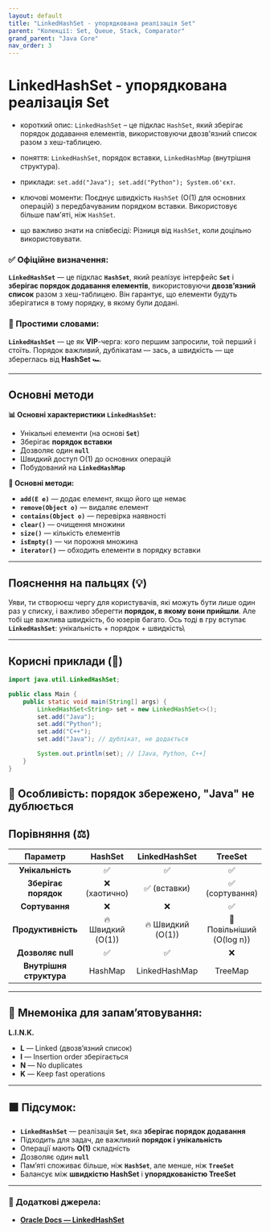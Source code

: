 ```yaml
---
layout: default
title: "LinkedHashSet - упорядкована реалізація Set"
parent: "Колекції: Set, Queue, Stack, Comparator"
grand_parent: "Java Core"
nav_order: 3
---
```


# LinkedHashSet - упорядкована реалізація Set

* короткий опис: `LinkedHashSet` – це підклас `HashSet`, який зберігає порядок додавання елементів, використовуючи двозв'язний список разом з хеш-таблицею.

* поняття: `LinkedHashSet`, порядок вставки, `LinkedHashMap` (внутрішня структура).

* приклади: `set.add("Java"); set.add("Python"); System.об'єкт`.

* ключові моменти: Поєднує швидкість `HashSet` (O(1) для основних операцій) з передбачуваним порядком вставки. Використовує більше пам'яті, ніж `HashSet`.

* що важливо знати на співбесіді: Різниця від `HashSet`, коли доцільно використовувати.

### **✅ Офіційне визначення:**

**`LinkedHashSet`** — це підклас **`HashSet`**, який реалізує інтерфейс **`Set`** і **зберігає порядок додавання елементів**, використовуючи **двозв’язний список** разом з хеш-таблицею. Він гарантує, що елементи будуть зберігатися в тому порядку, в якому були додані.

### **🧠 Простими словами:**

**`LinkedHashSet`** — це як **VIP**\-черга: кого першим запросили, той перший і стоїть. Порядок важливий, дублікатам — зась, а швидкість — ще збереглась від **HashSet** 🏎️

---

## **Основні методи**

**📊 Основні характеристики `LinkedHashSet`:**

* Унікальні елементи (на основі **`Set`**)
* Зберігає **порядок вставки**
* Дозволяє один **`null`**
* Швидкий доступ O(1) до основних операцій
* Побудований на **`LinkedHashMap`**

**📌 Основні методи:**

* **`add(E e)`** — додає елемент, якщо його ще немає
* **`remove(Object o)`** — видаляє елемент
* **`contains(Object o)`** — перевірка наявності
* **`clear()`** — очищення множини
* **`size()`** — кількість елементів
* **`isEmpty()`** — чи порожня множина
* **`iterator()`** — обходить елементи в порядку вставки

---

## **Пояснення на пальцях (💡)**

Уяви, ти створюєш чергу для користувачів, які можуть бути лише один раз у списку, і важливо зберегти **порядок, в якому вони прийшли**. Але тобі ще важлива швидкість, бо юзерів багато. Ось тоді в гру вступає **`LinkedHashSet`**: унікальність \+ порядок \+ швидкість\

---

## **Корисні приклади (🧪)**

```java
import java.util.LinkedHashSet;

public class Main {
    public static void main(String[] args) {
        LinkedHashSet<String> set = new LinkedHashSet<>();
        set.add("Java");
        set.add("Python");
        set.add("C++");
        set.add("Java"); // дублікат, не додається

        System.out.println(set); // [Java, Python, C++]
    }
}
```

**🧪 Особливість:** порядок збережено, "Java" не дублюється
---

## **Порівняння (⚖️)**

| Параметр | HashSet | LinkedHashSet | TreeSet |
| :---: | :---: | :---: | :---: |
| **Унікальність** | ✅ | ✅ | ✅ |
| **Зберігає порядок** | ❌ (хаотично) | ✅ (вставки) | ✅ (сортування) |
| **Сортування** | ❌ | ❌ | ✅ |
| **Продуктивність** | 🔥 Швидкий (O(1)) | 🔥 Швидкий (O(1)) | 🐢 Повільніший (O(log n)) |
| **Дозволяє null** | ✅ | ✅ | ❌ |
| **Внутрішня структура** | HashMap | LinkedHashMap | TreeMap |

---

## **🧠 Мнемоніка для запам’ятовування:**

**L.I.N.K.**

* **L** — Linked (двозв’язний список)
* **I** — Insertion order зберігається
* **N** — No duplicates
* **K** — Keep fast operations

---

## **🟩 Підсумок:**

* **`LinkedHashSet`** — реалізація **`Set`**, яка **зберігає порядок додавання**
* Підходить для задач, де важливий **порядок і унікальність**
* Операції мають **O(1)** складність
* Дозволяє один **`null`**
* Пам’яті споживає більше, ніж **`HashSet`**, але менше, ніж **`TreeSet`**
* Балансує між **швидкістю HashSet** і **упорядкованістю TreeSet**

---

### **🔗 Додаткові джерела:**

* [**Oracle Docs — LinkedHashSet**](https://docs.oracle.com/javase/8/docs/api/java/util/LinkedHashSet.html)
